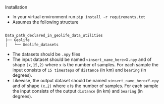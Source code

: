 Installation

 - In your virtual environment run ```pip install -r requirements.txt```
 - Assumes the following structure
```bash

Data_path_declared_in_geolife_data_utilities
├── Geolife
│   └── Geolife_datasets
```
 - The datasets should be ```.npy``` files
 - The input dataset should be named ```<insert_name_here>X.npy``` and of shape ```(x,15,2)``` where ```x``` is the number of samples. For each sample the input consists of ```15 timesteps``` of ```distance``` (in km) and ```bearing``` (in degrees).
 - Likewise, the output dataset should be named ```<insert_name_here>Y.npy``` and of shape ```(x,2)``` where ```x``` is the number of samples. For each sample the input consists of the output ```distance``` (in km) and ```bearing``` (in degrees).
